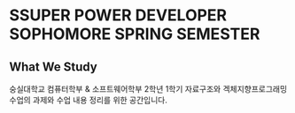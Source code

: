 # SSUPER POWER DEVELOPER SOPHOMORE SPRING SEMESTER

## What We Study

숭실대학교 컴퓨터학부 & 소프트웨어학부 2학년 1학기 자료구조와 겍체지향프로그래밍 수업의 과제와 수업 내용 정리를 위한 공간입니다.
